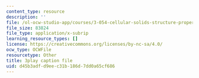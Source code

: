 ```yaml
---
content_type: resource
description: ''
file: /ol-ocw-studio-app/courses/3-054-cellular-solids-structure-properties-and-applications-spring-2015/d45b3adfd9eec31b186d7dd0a65cf686_WiFahA1iAv4.srt
file_size: 83824
file_type: application/x-subrip
learning_resource_types: []
license: https://creativecommons.org/licenses/by-nc-sa/4.0/
ocw_type: OCWFile
resourcetype: Other
title: 3play caption file
uid: d45b3adf-d9ee-c31b-186d-7dd0a65cf686
---
```

